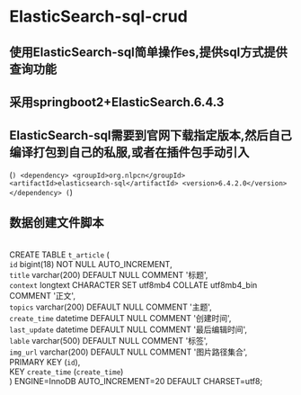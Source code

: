 # ElasticSearch-sql-crud
## 使用ElasticSearch-sql简单操作es,提供sql方式提供查询功能
## 采用springboot2+ElasticSearch.6.4.3
## ElasticSearch-sql需要到官网下载指定版本,然后自己编译打包到自己的私服,或者在插件包手动引入
(```)
 <dependency>
             <groupId>org.nlpcn</groupId>
            <artifactId>elasticsearch-sql</artifactId>
             <version>6.4.2.0</version>
</dependency>
(```)
## 数据创建文件脚本
 <br/>CREATE TABLE `t_article` (
  <br/> `id` bigint(18) NOT NULL AUTO_INCREMENT,
   <br/>`title` varchar(200) DEFAULT NULL COMMENT '标题',
   <br/>`context` longtext CHARACTER SET utf8mb4 COLLATE utf8mb4_bin COMMENT '正文',
  <br/> `topics` varchar(200) DEFAULT NULL COMMENT '主题',
   <br/>`create_time` datetime DEFAULT NULL COMMENT '创建时间',
   <br/>`last_update` datetime DEFAULT NULL COMMENT '最后编辑时间',
   <br/>`lable` varchar(500) DEFAULT NULL COMMENT '标签',
   <br/>`img_url` varchar(200) DEFAULT NULL COMMENT '图片路径集合',
  <br/> PRIMARY KEY (`id`),
  <br/> KEY `create_time` (`create_time`)
 <br/>) ENGINE=InnoDB AUTO_INCREMENT=20 DEFAULT CHARSET=utf8;
